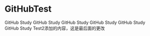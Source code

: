 # GitHubTest
GitHub Study
GitHub Study
GitHub Study
GitHub Study
GitHub Study
GitHub Study
Test2添加的内容，这是最后面的更改

